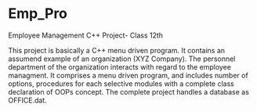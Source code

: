 # Emp_Pro
Employee Management C++ Project- Class 12th

This project is basically a C++ menu driven program. It contains an assumend example of an organization (XYZ Company). The personnel department of the organization interacts with regard to the employee managment. It comprises a menu driven program, and includes number of options, procedures for each selective modules with a complete class declaration of OOPs concept. The complete project handles a database as OFFICE.dat. 
